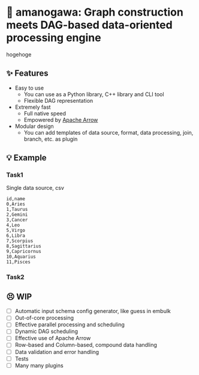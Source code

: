 # :milky_way: amanogawa: Graph construction meets DAG-based data-oriented processing engine
hogehoge

## :sparkles: Features
* Easy to use
  * You can use as a Python library, C++ library and CLI tool
  * Flexible DAG representation
* Extremely fast
  * Full native speed
  * Empowered by [Apache Arrow][arrow]
* Modular design
  * You can add templates of data source, format, data processing, join, branch, etc. as plugin

## :bulb: Example
### Task1
Single data source, csv

```csv
id,name
0,Aries
1,Taurus
2,Gemini
3,Cancer
4,Leo
5,Virgo
6,Libra
7,Scorpius
8,Sagittarius
9,Capricornus
10,Aquarius
11,Pisces
```

### Task2

## :persevere: WIP
* [ ] Automatic input schema config generator, like guess in embulk
* [ ] Out-of-core processing
* [ ] Effective parallel processing and scheduling
* [ ] Dynamic DAG scheduling
* [ ] Effective use of Apache Arrow
* [ ] Row-based and Column-based, compound data handling
* [ ] Data validation and error handling
* [ ] Tests
* [ ] Many many plugins

[arrow]: https://arrow.apache.org